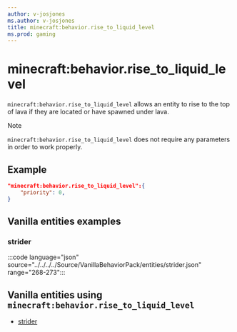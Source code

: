 ```yaml
---
author: v-josjones
ms.author: v-josjones
title: minecraft:behavior.rise_to_liquid_level
ms.prod: gaming
---
```


# minecraft:behavior.rise_to_liquid_level

`minecraft:behavior.rise_to_liquid_level` allows an entity to rise to the top of lava if they are located or have spawned under lava.

> [!NOTE]
> `minecraft:behavior.rise_to_liquid_level` does not require any parameters in order to work properly.

## Example

```json
"minecraft:behavior.rise_to_liquid_level":{
    "priority": 0,
}
```

## Vanilla entities examples

### strider

:::code language="json" source="../../../../Source/VanillaBehaviorPack/entities/strider.json" range="268-273":::

## Vanilla entities using `minecraft:behavior.rise_to_liquid_level`

- [strider](../../../../Source/VanillaBehaviorPack_Snippets/entities/strider.md)
